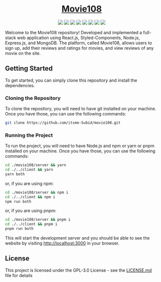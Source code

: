 <div align="center">

# [Movie108](https://movie108.vercel.app/)

![](https://raw.githubusercontent.com/itsme-Subid/movie108/main/preview.webp)
![](https://img.shields.io/github/license/itsme-Subid/movie108?style=for-the-badge)
![](https://img.shields.io/github/languages/top/itsme-Subid/movie108?style=for-the-badge)
![](https://img.shields.io/github/languages/count/itsme-Subid/movie108?style=for-the-badge)
![](https://img.shields.io/github/languages/code-size/itsme-Subid/movie108?style=for-the-badge)
![](https://img.shields.io/github/repo-size/itsme-Subid/movie108?style=for-the-badge)
![](https://img.shields.io/github/last-commit/itsme-Subid/movie108?style=for-the-badge)
![](https://img.shields.io/github/commit-activity/w/itsme-Subid/movie108?style=for-the-badge)

</div>
Welcome to the Movie108 repository! Developed and implemented a full-stack web application using React.js, Styled-Components, Node.js, Express.js, and MongoDB. The platform, called Movie108, allows users to sign up, add their reviews and ratings for movies, and view reviews of any movie on the site.

## Getting Started

To get started, you can simply clone this repository and install the dependencies.

### Cloning the Repository

To clone the repository, you will need to have git installed on your machine. Once you have those, you can use the following commands:

```bash
git clone https://github.com/itsme-Subid/movie108.git
```

### Running the Project

To run the project, you will need to have Node.js and npm or yarn or pnpm installed on your machine. Once you have those, you can use the following commands:

```bash
cd ./movie108/server && yarn
cd ./../client && yarn
yarn both
```

or, if you are using npm:

```bash
cd ./movie108/server && npm i
cd ./../client && npm i
npm run both
```

or, if you are using pnpm:

```bash
cd ./movie108/server && pnpm i
cd ./../client && pnpm i
pnpm run both
```

This will start the development server and you should be able to see the website by visiting <http://localhost:3000> in your browser.

## License

This project is licensed under the GPL-3.0 License - see the [LICENSE.md](https://github.com/itsme-Subid/movie108/blob/main/LICENSE) file for details
